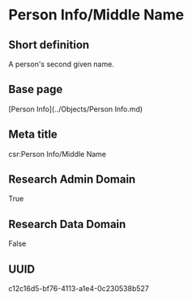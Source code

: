 # Person Info/Middle Name
## Short definition
A person's second given name.
## Base page
[Person Info](../Objects/Person Info.md)
## Meta title
csr:Person Info/Middle Name
## Research Admin Domain
True
## Research Data Domain
False
## UUID
c12c16d5-bf76-4113-a1e4-0c230538b527
